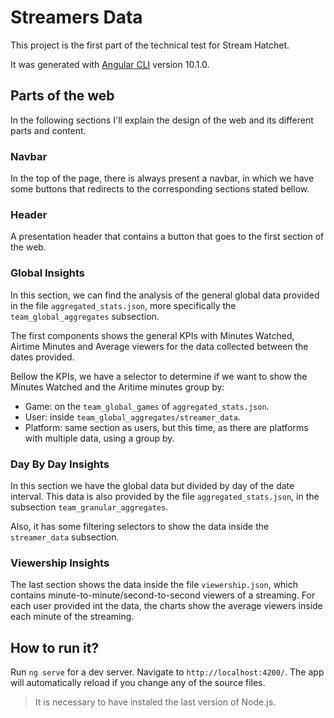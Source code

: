 # Streamers Data

This project is the first part of the technical test for Stream Hatchet. 

It was generated with [Angular CLI](https://github.com/angular/angular-cli) version 10.1.0.

## Parts of the web

In the following sections I'll explain the design of the web and its different parts and content. 

### Navbar

In the top of the page, there is always present a navbar, in which we have some buttons that redirects to the corresponding sections stated bellow.

### Header

A presentation header that contains a button that goes to the first section of the web.

### Global Insights

In this section, we can find the analysis of the general global data provided in the file `aggregated_stats.json`, more specifically the `team_global_aggregates` subsection.

The first components shows the general KPIs with Minutes Watched, Airtime Minutes and Average viewers for the data collected between the dates provided.

Bellow the KPIs, we have a selector to determine if we want to show the Minutes Watched and the Aritime minutes group by: 
- Game: on the `team_global_games` of `aggregated_stats.json`. 
- User: inside `team_global_aggregates/streamer_data`.
- Platform: same section as users, but this time, as there are platforms with multiple data, using a group by.

### Day By Day Insights

In this section we have the global data but divided by day of the date interval. This data is also provided by the file `aggregated_stats.json`, in the subsection `team_granular_aggregates`.

Also, it has some filtering selectors to show the data inside the `streamer_data` subsection.

### Viewership Insights

The last section shows the data inside the file `viewership.json`, which contains minute-to-minute/second-to-second viewers of a streaming.
For each user provided int the data, the charts show the average viewers inside each minute of the streaming.

## How to run it?

Run `ng serve` for a dev server. Navigate to `http://localhost:4200/`. The app will automatically reload if you change any of the source files.

> It is necessary to have instaled the last version of Node.js.